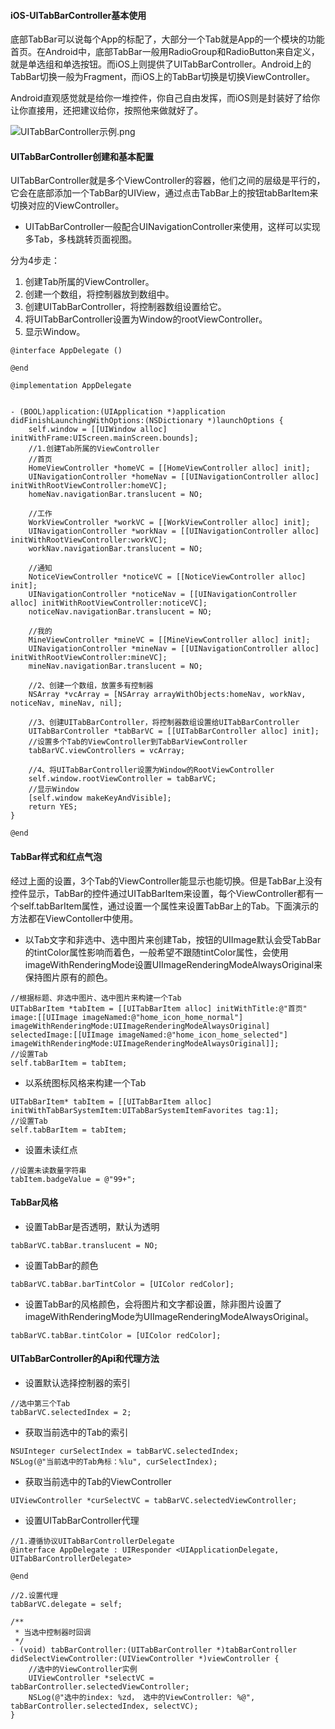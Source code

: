 #### iOS-UITabBarController基本使用

底部TabBar可以说每个App的标配了，大部分一个Tab就是App的一个模块的功能首页。在Android中，底部TabBar一般用RadioGroup和RadioButton来自定义，就是单选组和单选按钮。而iOS上则提供了UITabBarController。Android上的TabBar切换一般为Fragment，而iOS上的TabBar切换是切换ViewController。

Android直观感觉就是给你一堆控件，你自己自由发挥，而iOS则是封装好了给你让你直接用，还把建议给你，按照他来做就好了。

![UITabBarController示例.png](https://upload-images.jianshu.io/upload_images/1641428-d57cfa209f5246e3.png?imageMogr2/auto-orient/strip%7CimageView2/2/w/300)

#### UITabBarController创建和基本配置

UITabBarController就是多个ViewController的容器，他们之间的层级是平行的，它会在底部添加一个TabBar的UIView，通过点击TabBar上的按钮tabBarItem来切换对应的ViewController。

- UITabBarController一般配合UINavigationController来使用，这样可以实现多Tab，多栈跳转页面视图。

分为4步走：

1. 创建Tab所属的ViewController。
2. 创建一个数组，将控制器放到数组中。
3. 创建UITabBarController，将控制器数组设置给它。
4. 将UITabBarController设置为Window的rootViewController。
5. 显示Window。

```
@interface AppDelegate ()

@end

@implementation AppDelegate


- (BOOL)application:(UIApplication *)application didFinishLaunchingWithOptions:(NSDictionary *)launchOptions {
    self.window = [[UIWindow alloc] initWithFrame:UIScreen.mainScreen.bounds];
    //1.创建Tab所属的ViewController
    //首页
    HomeViewController *homeVC = [[HomeViewController alloc] init];
    UINavigationController *homeNav = [[UINavigationController alloc] initWithRootViewController:homeVC];
    homeNav.navigationBar.translucent = NO;
    
    //工作
    WorkViewController *workVC = [[WorkViewController alloc] init];
    UINavigationController *workNav = [[UINavigationController alloc] initWithRootViewController:workVC];
    workNav.navigationBar.translucent = NO;
    
    //通知
    NoticeViewController *noticeVC = [[NoticeViewController alloc] init];
    UINavigationController *noticeNav = [[UINavigationController alloc] initWithRootViewController:noticeVC];
    noticeNav.navigationBar.translucent = NO;
    
    //我的
    MineViewController *mineVC = [[MineViewController alloc] init];
    UINavigationController *mineNav = [[UINavigationController alloc] initWithRootViewController:mineVC];
    mineNav.navigationBar.translucent = NO;
    
    //2、创建一个数组，放置多有控制器
    NSArray *vcArray = [NSArray arrayWithObjects:homeNav, workNav, noticeNav, mineNav, nil];
    
    //3、创建UITabBarController，将控制器数组设置给UITabBarController
    UITabBarController *tabBarVC = [[UITabBarController alloc] init];
    //设置多个Tab的ViewController到TabBarViewController
    tabBarVC.viewControllers = vcArray;
    
    //4、将UITabBarController设置为Window的RootViewController
    self.window.rootViewController = tabBarVC;
    //显示Window
    [self.window makeKeyAndVisible];
    return YES;
}

@end
```

#### TabBar样式和红点气泡

经过上面的设置，3个Tab的ViewController能显示也能切换。但是TabBar上没有控件显示，TabBar的控件通过UITabBarItem来设置，每个ViewController都有一个self.tabBarItem属性，通过设置一个属性来设置TabBar上的Tab。下面演示的方法都在ViewContoller中使用。

- 以Tab文字和非选中、选中图片来创建Tab，按钮的UIImage默认会受TabBar的tintColor属性影响而着色，一般希望不跟随tintColor属性，会使用imageWithRenderingMode设置UIImageRenderingModeAlwaysOriginal来保持图片原有的颜色。

```
//根据标题、非选中图片、选中图片来构建一个Tab
UITabBarItem *tabItem = [[UITabBarItem alloc] initWithTitle:@"首页" image:[[UIImage imageNamed:@"home_icon_home_normal"] imageWithRenderingMode:UIImageRenderingModeAlwaysOriginal] selectedImage:[[UIImage imageNamed:@"home_icon_home_selected"] imageWithRenderingMode:UIImageRenderingModeAlwaysOriginal]];
//设置Tab
self.tabBarItem = tabItem;
```

- 以系统图标风格来构建一个Tab

```
UITabBarItem* tabItem = [[UITabBarItem alloc] initWithTabBarSystemItem:UITabBarSystemItemFavorites tag:1];
//设置Tab
self.tabBarItem = tabItem;
```

- 设置未读红点

```
//设置未读数量字符串
tabItem.badgeValue = @"99+";
```

#### TabBar风格

- 设置TabBar是否透明，默认为透明

```
tabBarVC.tabBar.translucent = NO;
```

- 设置TabBar的颜色

```
tabBarVC.tabBar.barTintColor = [UIColor redColor];
```

- 设置TabBar的风格颜色，会将图片和文字都设置，除非图片设置了imageWithRenderingMode为UIImageRenderingModeAlwaysOriginal。

```
tabBarVC.tabBar.tintColor = [UIColor redColor];
```

#### UITabBarController的Api和代理方法

- 设置默认选择控制器的索引

```
//选中第三个Tab
tabBarVC.selectedIndex = 2;
```

- 获取当前选中的Tab的索引

```
NSUInteger curSelectIndex = tabBarVC.selectedIndex;
NSLog(@"当前选中的Tab角标：%lu", curSelectIndex);
```

- 获取当前选中的Tab的ViewController

```
UIViewController *curSelectVC = tabBarVC.selectedViewController;
```

- 设置UITabBarController代理

```
//1.遵循协议UITabBarControllerDelegate
@interface AppDelegate : UIResponder <UIApplicationDelegate, UITabBarControllerDelegate>

@end

//2.设置代理
tabBarVC.delegate = self;

/**
 * 当选中控制器时回调
 */
- (void) tabBarController:(UITabBarController *)tabBarController didSelectViewController:(UIViewController *)viewController {
    //选中的ViewController实例
    UIViewController *selectVC = tabBarController.selectedViewController;
    NSLog(@"选中的index: %zd， 选中的ViewController: %@", tabBarController.selectedIndex, selectVC);
}
```